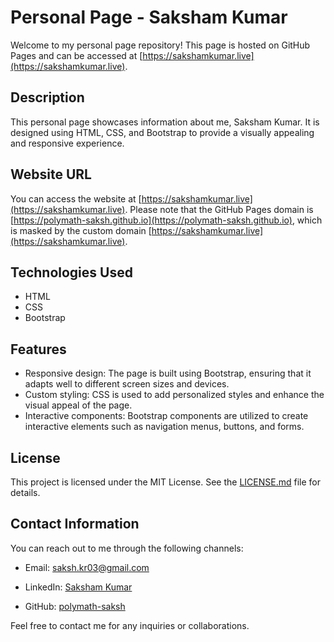

# Personal Page - Saksham Kumar

Welcome to my personal page repository! This page is hosted on GitHub Pages and can be accessed at [https://sakshamkumar.live](https://sakshamkumar.live).

## Description

This personal page showcases information about me, Saksham Kumar. It is designed using HTML, CSS, and Bootstrap to provide a visually appealing and responsive experience.

## Website URL

You can access the website at [https://sakshamkumar.live](https://sakshamkumar.live). Please note that the GitHub Pages domain is [https://polymath-saksh.github.io](https://polymath-saksh.github.io), which is masked by the custom domain [https://sakshamkumar.live](https://sakshamkumar.live).

## Technologies Used

- HTML
- CSS
- Bootstrap

## Features

- Responsive design: The page is built using Bootstrap, ensuring that it adapts well to different screen sizes and devices.
- Custom styling: CSS is used to add personalized styles and enhance the visual appeal of the page.
- Interactive components: Bootstrap components are utilized to create interactive elements such as navigation menus, buttons, and forms.

## License

This project is licensed under the MIT License. See the [LICENSE.md](LICENSE.md) file for details.

## Contact Information

You can reach out to me through the following channels:

- Email: [saksh.kr03@gmail.com](mailto:saksh.kr03@gmail.com)

- LinkedIn: [Saksham Kumar](https://www.linkedin.com/in/sakshamkr1/)

- GitHub: [polymath-saksh](https://github.com/polymath-saksh)

Feel free to contact me for any inquiries or collaborations.
